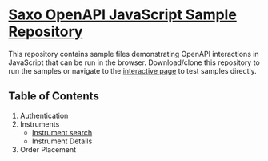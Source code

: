 # [Saxo OpenAPI JavaScript Sample Repository](https://saxobank.github.io/openapi-samples-js/)

This repository contains sample files demonstrating OpenAPI interactions in JavaScript that can be run in the browser. Download/clone this repository to run the samples or navigate to the [interactive page](https://saxobank.github.io/openapi-samples-js/) to test samples directly.

## Table of Contents
1. Authentication
2. Instruments
    - [Instrument search](instruments/search/)
    - Instrument Details
3. Order Placement 
